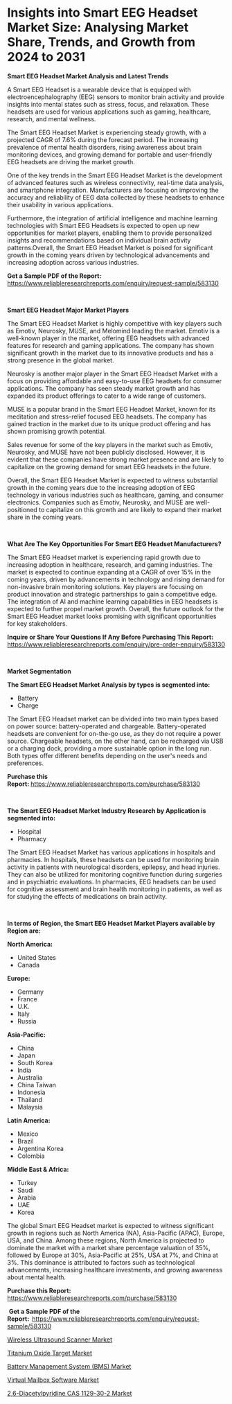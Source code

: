 <p><h1>Insights into Smart EEG Headset Market Size: Analysing Market Share, Trends, and Growth from 2024 to 2031</h1></p><p><strong>Smart EEG Headset Market Analysis and Latest Trends</strong></p>
<p><p>A Smart EEG Headset is a wearable device that is equipped with electroencephalography (EEG) sensors to monitor brain activity and provide insights into mental states such as stress, focus, and relaxation. These headsets are used for various applications such as gaming, healthcare, research, and mental wellness.</p><p>The Smart EEG Headset Market is experiencing steady growth, with a projected CAGR of 7.6% during the forecast period. The increasing prevalence of mental health disorders, rising awareness about brain monitoring devices, and growing demand for portable and user-friendly EEG headsets are driving the market growth.</p><p>One of the key trends in the Smart EEG Headset Market is the development of advanced features such as wireless connectivity, real-time data analysis, and smartphone integration. Manufacturers are focusing on improving the accuracy and reliability of EEG data collected by these headsets to enhance their usability in various applications.</p><p>Furthermore, the integration of artificial intelligence and machine learning technologies with Smart EEG Headsets is expected to open up new opportunities for market players, enabling them to provide personalized insights and recommendations based on individual brain activity patterns.Overall, the Smart EEG Headset Market is poised for significant growth in the coming years driven by technological advancements and increasing adoption across various industries.</p></p>
<p><strong>Get a Sample PDF of the Report:&nbsp;</strong> <a href="https://www.reliableresearchreports.com/enquiry/request-sample/583130">https://www.reliableresearchreports.com/enquiry/request-sample/583130</a></p>
<p>&nbsp;</p>
<p><strong>Smart EEG Headset Major Market Players</strong></p>
<p><p>The Smart EEG Headset Market is highly competitive with key players such as Emotiv, Neurosky, MUSE, and Melomind leading the market. Emotiv is a well-known player in the market, offering EEG headsets with advanced features for research and gaming applications. The company has shown significant growth in the market due to its innovative products and has a strong presence in the global market.</p><p>Neurosky is another major player in the Smart EEG Headset Market with a focus on providing affordable and easy-to-use EEG headsets for consumer applications. The company has seen steady market growth and has expanded its product offerings to cater to a wide range of customers.</p><p>MUSE is a popular brand in the Smart EEG Headset Market, known for its meditation and stress-relief focused EEG headsets. The company has gained traction in the market due to its unique product offering and has shown promising growth potential.</p><p>Sales revenue for some of the key players in the market such as Emotiv, Neurosky, and MUSE have not been publicly disclosed. However, it is evident that these companies have strong market presence and are likely to capitalize on the growing demand for smart EEG headsets in the future.</p><p>Overall, the Smart EEG Headset Market is expected to witness substantial growth in the coming years due to the increasing adoption of EEG technology in various industries such as healthcare, gaming, and consumer electronics. Companies such as Emotiv, Neurosky, and MUSE are well-positioned to capitalize on this growth and are likely to expand their market share in the coming years.</p></p>
<p>&nbsp;</p>
<p><strong>What Are The Key Opportunities For Smart EEG Headset Manufacturers?</strong></p>
<p><p>The Smart EEG Headset market is experiencing rapid growth due to increasing adoption in healthcare, research, and gaming industries. The market is expected to continue expanding at a CAGR of over 15% in the coming years, driven by advancements in technology and rising demand for non-invasive brain monitoring solutions. Key players are focusing on product innovation and strategic partnerships to gain a competitive edge. The integration of AI and machine learning capabilities in EEG headsets is expected to further propel market growth. Overall, the future outlook for the Smart EEG Headset market looks promising with significant opportunities for key stakeholders.</p></p>
<p><strong>Inquire or Share Your Questions If Any Before Purchasing This Report:</strong> <a href="https://www.reliableresearchreports.com/enquiry/pre-order-enquiry/583130">https://www.reliableresearchreports.com/enquiry/pre-order-enquiry/583130</a></p>
<p>&nbsp;</p>
<p><strong>Market Segmentation</strong></p>
<p><strong>The Smart EEG Headset Market Analysis by types is segmented into:</strong></p>
<p><ul><li>Battery</li><li>Charge</li></ul></p>
<p><p>The Smart EEG Headset market can be divided into two main types based on power source: battery-operated and chargeable. Battery-operated headsets are convenient for on-the-go use, as they do not require a power source. Chargeable headsets, on the other hand, can be recharged via USB or a charging dock, providing a more sustainable option in the long run. Both types offer different benefits depending on the user's needs and preferences.</p></p>
<p><strong>Purchase this Report:&nbsp;</strong><a href="https://www.reliableresearchreports.com/purchase/583130">https://www.reliableresearchreports.com/purchase/583130</a></p>
<p>&nbsp;</p>
<p><strong>The Smart EEG Headset Market Industry Research by Application is segmented into:</strong></p>
<p><ul><li>Hospital</li><li>Pharmacy</li></ul></p>
<p><p>The Smart EEG Headset Market has various applications in hospitals and pharmacies. In hospitals, these headsets can be used for monitoring brain activity in patients with neurological disorders, epilepsy, and head injuries. They can also be utilized for monitoring cognitive function during surgeries and in psychiatric evaluations. In pharmacies, EEG headsets can be used for cognitive assessment and brain health monitoring in patients, as well as for studying the effects of medications on brain activity.</p></p>
<p>&nbsp;</p>
<p><strong>In terms of Region, the Smart EEG Headset Market Players available by Region are:</strong></p>
<p>
    <p> <strong> North America: </strong>
        <ul>
            <li>United States</li>
            <li>Canada</li>
        </ul>
        </p> 
    <p> <strong> Europe: </strong>
        <ul>
            <li>Germany</li>
            <li>France</li>
            <li>U.K.</li>
            <li>Italy</li>
            <li>Russia</li>
        </ul>
        </p> 
    <p> <strong> Asia-Pacific: </strong>
        <ul>
            <li>China</li>
            <li>Japan</li>
            <li>South Korea</li>
            <li>India</li>
            <li>Australia</li>
            <li>China Taiwan</li>
            <li>Indonesia</li>
            <li>Thailand</li>
            <li>Malaysia</li>
        </ul>
        </p> 
    <p> <strong> Latin America: </strong>
        <ul>
            <li>Mexico</li>
            <li>Brazil</li>
            <li>Argentina Korea</li>
            <li>Colombia</li>
        </ul>
        </p> 
    <p> <strong> Middle East & Africa: </strong>
        <ul>
            <li>Turkey</li>
            <li>Saudi</li>
            <li>Arabia</li>
            <li>UAE</li>
            <li>Korea</li>
        </ul>
    </p>
    </p>
<p><p>The global Smart EEG Headset market is expected to witness significant growth in regions such as North America (NA), Asia-Pacific (APAC), Europe, USA, and China. Among these regions, North America is projected to dominate the market with a market share percentage valuation of 35%, followed by Europe at 30%, Asia-Pacific at 25%, USA at 7%, and China at 3%. This dominance is attributed to factors such as technological advancements, increasing healthcare investments, and growing awareness about mental health.</p></p>
<p><strong>Purchase this Report: </strong><a href="https://www.reliableresearchreports.com/purchase/583130">https://www.reliableresearchreports.com/purchase/583130</a></p>
<p>&nbsp;<strong>Get a Sample PDF of the Report:&nbsp;&nbsp;</strong><a href="https://www.reliableresearchreports.com/enquiry/request-sample/583130">https://www.reliableresearchreports.com/enquiry/request-sample/583130</a></p>
<p><strong></strong></p>
<p><p><a href="https://github.com/nancykennedykellievqfqt2/Market-Research-Report-List-1/blob/main/wireless-ultrasound-scanner-market.md">Wireless Ultrasound Scanner Market</a></p><p><a href="https://github.com/prosalinda88/Market-Research-Report-List-3/blob/main/titanium-oxide-target-market.md">Titanium Oxide Target Market</a></p><p><a href="https://github.com/NorbertYates/Market-Research-Report-List-3/blob/main/battery-management-system-bms-market.md">Battery Management System (BMS) Market</a></p><p><a href="https://github.com/globismark/Market-Research-Report-List-1/blob/main/virtual-mailbox-software-market.md">Virtual Mailbox Software Market</a></p><p><a href="https://github.com/seekum/Market-Research-Report-List-1/blob/main/26-diacetylpyridine-cas-1129-30-2-market.md">2,6-Diacetylpyridine CAS 1129-30-2 Market</a></p></p>